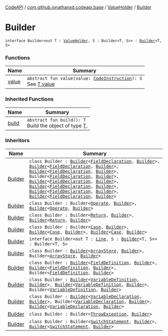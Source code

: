 [CodeAPI](../../../index.md) / [com.github.jonathanxd.codeapi.base](../../index.md) / [ValueHolder](../index.md) / [Builder](.)

# Builder

`interface Builder<out T : `[`ValueHolder`](../index.md)`, S : Builder<T, S>> : `[`Builder`](../../../com.github.jonathanxd.codeapi.builder/-builder/index.md)`<T, S>`

### Functions

| Name | Summary |
|---|---|
| [value](value.md) | `abstract fun value(value: `[`CodeInstruction`](../../../com.github.jonathanxd.codeapi/-code-instruction.md)`): S`<br>See [T.value](value.md) |

### Inherited Functions

| Name | Summary |
|---|---|
| [build](../../../com.github.jonathanxd.codeapi.builder/-builder/build.md) | `abstract fun build(): T`<br>Build the object of type [T](#). |

### Inheritors

| Name | Summary |
|---|---|
| [Builder](../../-field-declaration/-builder/index.md) | `class Builder : `[`Builder`](../../-field-base/-builder/index.md)`<`[`FieldDeclaration`](../../-field-declaration/index.md)`, `[`Builder`](../../-field-declaration/-builder/index.md)`>, `[`Builder`](../../-named/-builder/index.md)`<`[`FieldDeclaration`](../../-field-declaration/index.md)`, `[`Builder`](../../-field-declaration/-builder/index.md)`>, `[`Builder`](../../-typed/-builder/index.md)`<`[`FieldDeclaration`](../../-field-declaration/index.md)`, `[`Builder`](../../-field-declaration/-builder/index.md)`>, Builder<`[`FieldDeclaration`](../../-field-declaration/index.md)`, `[`Builder`](../../-field-declaration/-builder/index.md)`>, `[`Builder`](../../-modifiers-holder/-builder/index.md)`<`[`FieldDeclaration`](../../-field-declaration/index.md)`, `[`Builder`](../../-field-declaration/-builder/index.md)`>, `[`Builder`](../../-annotable/-builder/index.md)`<`[`FieldDeclaration`](../../-field-declaration/index.md)`, `[`Builder`](../../-field-declaration/-builder/index.md)`>, `[`Builder`](../../../com.github.jonathanxd.codeapi.base.comment/-comment-holder/-builder/index.md)`<`[`FieldDeclaration`](../../-field-declaration/index.md)`, `[`Builder`](../../-field-declaration/-builder/index.md)`>, `[`Builder`](../../-inner-types-holder/-builder/index.md)`<`[`FieldDeclaration`](../../-field-declaration/index.md)`, `[`Builder`](../../-field-declaration/-builder/index.md)`>` |
| [Builder](../../-operate/-builder/index.md) | `class Builder : Builder<`[`Operate`](../../-operate/index.md)`, `[`Builder`](../../-operate/-builder/index.md)`>, `[`Builder`](../../-typed/-builder/index.md)`<`[`Operate`](../../-operate/index.md)`, `[`Builder`](../../-operate/-builder/index.md)`>` |
| [Builder](../../-return/-builder/index.md) | `class Builder : Builder<`[`Return`](../../-return/index.md)`, `[`Builder`](../../-return/-builder/index.md)`>, `[`Builder`](../../-typed/-builder/index.md)`<`[`Return`](../../-return/index.md)`, `[`Builder`](../../-return/-builder/index.md)`>` |
| [Builder](../../-case/-builder/index.md) | `class Builder : Builder<`[`Case`](../../-case/index.md)`, `[`Builder`](../../-case/-builder/index.md)`>, `[`Builder`](../../-typed/-builder/index.md)`<`[`Case`](../../-case/index.md)`, `[`Builder`](../../-case/-builder/index.md)`>, `[`Builder`](../../-body-holder/-builder/index.md)`<`[`Case`](../../-case/index.md)`, `[`Builder`](../../-case/-builder/index.md)`>` |
| [Builder](../../-line/-builder/index.md) | `interface Builder<out T : `[`Line`](../../-line/index.md)`, S : `[`Builder`](../../-line/-builder/index.md)`<T, S>> : Builder<T, S>` |
| [Builder](../../-array-store/-builder/index.md) | `class Builder : `[`Builder`](../../-array-access/-builder/index.md)`<`[`ArrayStore`](../../-array-store/index.md)`, `[`Builder`](../../-array-store/-builder/index.md)`>, Builder<`[`ArrayStore`](../../-array-store/index.md)`, `[`Builder`](../../-array-store/-builder/index.md)`>` |
| [Builder](../../-field-definition/-builder/index.md) | `class Builder : `[`Builder`](../../-accessor/-builder/index.md)`<`[`FieldDefinition`](../../-field-definition/index.md)`, `[`Builder`](../../-field-definition/-builder/index.md)`>, `[`Builder`](../../-field-base/-builder/index.md)`<`[`FieldDefinition`](../../-field-definition/index.md)`, `[`Builder`](../../-field-definition/-builder/index.md)`>, Builder<`[`FieldDefinition`](../../-field-definition/index.md)`, `[`Builder`](../../-field-definition/-builder/index.md)`>` |
| [Builder](../../-variable-definition/-builder/index.md) | `class Builder : `[`Builder`](../../-named/-builder/index.md)`<`[`VariableDefinition`](../../-variable-definition/index.md)`, `[`Builder`](../../-variable-definition/-builder/index.md)`>, `[`Builder`](../../-typed/-builder/index.md)`<`[`VariableDefinition`](../../-variable-definition/index.md)`, `[`Builder`](../../-variable-definition/-builder/index.md)`>, Builder<`[`VariableDefinition`](../../-variable-definition/index.md)`, `[`Builder`](../../-variable-definition/-builder/index.md)`>` |
| [Builder](../../-variable-declaration/-builder/index.md) | `class Builder : `[`Builder`](../../-variable-base/-builder/index.md)`<`[`VariableDeclaration`](../../-variable-declaration/index.md)`, `[`Builder`](../../-variable-declaration/-builder/index.md)`>, Builder<`[`VariableDeclaration`](../../-variable-declaration/index.md)`, `[`Builder`](../../-variable-declaration/-builder/index.md)`>, `[`Builder`](../../-modifiers-holder/-builder/index.md)`<`[`VariableDeclaration`](../../-variable-declaration/index.md)`, `[`Builder`](../../-variable-declaration/-builder/index.md)`>` |
| [Builder](../../-throw-exception/-builder/index.md) | `class Builder : Builder<`[`ThrowException`](../../-throw-exception/index.md)`, `[`Builder`](../../-throw-exception/-builder/index.md)`>` |
| [Builder](../../-switch-statement/-builder/index.md) | `class Builder : Builder<`[`SwitchStatement`](../../-switch-statement/index.md)`, `[`Builder`](../../-switch-statement/-builder/index.md)`>, `[`Builder`](../../-typed/-builder/index.md)`<`[`SwitchStatement`](../../-switch-statement/index.md)`, `[`Builder`](../../-switch-statement/-builder/index.md)`>` |
